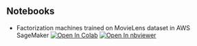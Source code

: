 ## Notebooks
* Factorization machines trained on MovieLens dataset in AWS SageMaker
[![Open In Colab](https://colab.research.google.com/assets/colab-badge.svg)](https://colab.research.google.com/github/sparsh-ai/recsys/blob/main/notebooks/movielens_fm_aws_sagemaker.ipynb)
[![Open In nbviewer](https://raw.githubusercontent.com/jupyter/design/master/logos/Badges/nbviewer_badge.svg)](https://nbviewer.jupyter.org/github/sparsh-ai/recsys/blob/main/notebooks/movielens_fm_aws_sagemaker.ipynb)
